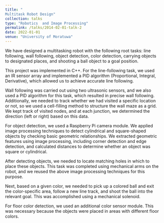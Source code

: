 ```yaml
---
title: "
Multitask Robot Design"
collection: talks
type: "Robotics  and Image Processing"
permalink: /talks/2014-02-01-talk-2
date: 2022-01-01
venue: "University of Moratuwa"
---
```


We have designed a multitasking robot with the following root tasks: line following, wall following, object detection, color detection, carrying objects to designated places, and shooting a ball object to a goal position.

This project was implemented in C++. For the line-following task, we used an IR sensor array and implemented a PID algorithm (Proportional, Integral, Derivative), which allowed us to achieve accurate line following.

Wall following was carried out using two ultrasonic sensors, and we also used a PID algorithm for this task, which resulted in precise wall following. Additionally, we needed to track whether we had visited a specific location or not, so we used a cell-filling method to structure the wall maze as a grid. We kept track of visited nodes, and at each junction, we determined the direction (left or right) based on this data.

For object detection, we used a Raspberry Pi camera module. We applied image processing techniques to detect cylindrical and square-shaped objects by checking basic geometric relationships. We extracted geometric features using image processing, including corner detection and edge detection, and calculated distances to determine whether an object was square or cylindrical.

After detecting objects, we needed to locate matching holes in which to place these objects. This task was completed using mechanical arms on the robot, and we reused the above image processing techniques for this purpose.

Next, based on a given color, we needed to pick up a colored ball and exit the color-specific area, follow a new line track, and shoot the ball into the relevant goal. This was accomplished using a mechanical solenoid.

For floor color detection, we used an additional color sensor module. This was necessary because the objects were placed in areas with different floor colors.
